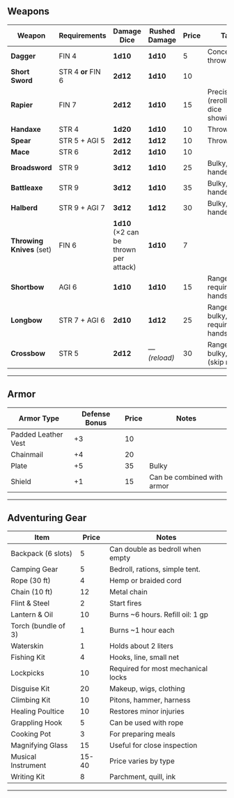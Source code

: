 ## Weapons

| Weapon                    | Requirements       | Damage Dice                            | Rushed Damage | Price  | Tags                                |
| ------------------------- | ------------------ | -------------------------------------- | ------------- | ------ | ----------------------------------- |
| **Dagger**                | FIN 4              | **1d10**                               | **1d10**      |  5     | Concealable, throwable              |
| **Short Sword**           | STR 4 **or** FIN 6 | **2d12**                               | **1d10**      |  10    |                                     |
| **Rapier**                | FIN 7              | **2d12**                               | **1d10**      |  15    | Precise (reroll any dice showing 1) |
| **Handaxe**               | STR 4              | **1d20**                               | **1d10**      |  10    | Throwable                           |
| **Spear**                 | STR 5 + AGI 5      | **2d12**                               | **1d12**      |  10    | Throwable                           |
| **Mace**                  | STR 6              | **2d12**                               | **1d10**      |  10    |                                     |
| **Broadsword**            | STR 9              | **3d12**                               | **1d10**      |  25    | Bulky, two-handed                   |
| **Battleaxe**             | STR 9              | **3d12**                               | **1d10**      |  35    | Bulky, two-handed                   |
| **Halberd**               | STR 9 + AGI 7      | **3d12**                               | **1d12**      |  30    | Bulky, two-handed                   |
| **Throwing Knives** (set) | FIN 6              | **1d10** (×2 can be thrown per attack) | **1d10**      |  7     |                                     |
| **Shortbow**              | AGI 6              | **1d10**                               | **1d10**      |  15    | Ranged, requires free hands         |
| **Longbow**               | STR 7 + AGI 6      | **2d10**                               | **1d12**      |  25    | Ranged, bulky, requires free hands  |
| **Crossbow**              | STR 5              | **2d12**                               | — *(reload)*  |  30    | Ranged, bulky, reload (skip rush)   |

---

## Armor

| Armor Type          | Defense Bonus | Price  | Notes                      |
| ------------------- | ------------- | ------ | -------------------------- |
| Padded Leather Vest | +3            | 10 |                            |
| Chainmail           | +4            | 20 |                            |
| Plate               | +5            | 35 | Bulky                      |
| Shield              | +1            | 15 | Can be combined with armor |

---

## Adventuring Gear

| Item                | Price     | Notes                              |
| ------------------- | --------- | ---------------------------------- |
| Backpack (6 slots)  | 5         | Can double as bedroll when empty   |
| Camping Gear        | 5         | Bedroll, rations, simple tent.     |
| Rope (30 ft)        | 4         | Hemp or braided cord               |
| Chain (10 ft)       | 12        | Metal chain                        |
| Flint & Steel       | 2         | Start fires                        |
| Lantern & Oil       | 10       | Burns \~6 hours. Refill oil: 1 gp  |
| Torch (bundle of 3) | 1         | Burns \~1 hour each                |
| Waterskin           | 1         | Holds about 2 liters               |
| Fishing Kit         | 4         | Hooks, line, small net             |
| Lockpicks           | 10        | Required for most mechanical locks |
| Disguise Kit        | 20        | Makeup, wigs, clothing             |
| Climbing Kit        | 10        | Pitons, hammer, harness            |
| Healing Poultice    | 10        | Restores minor injuries            |
| Grappling Hook      | 5         | Can be used with rope              |
| Cooking Pot         | 3         | For preparing meals                |
| Magnifying Glass    | 15        | Useful for close inspection        |
| Musical Instrument  | 15-40     | Price varies by type               |
| Writing Kit         | 8         | Parchment, quill, ink              |

---
